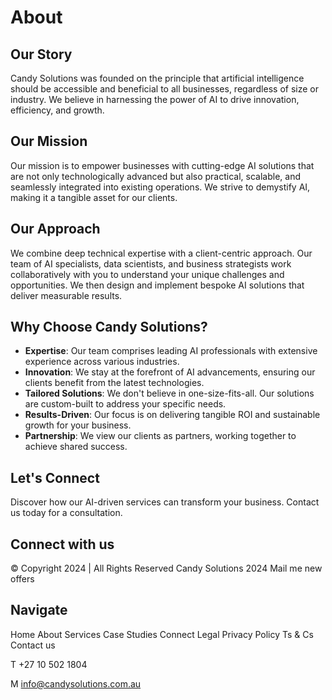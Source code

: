 # About

## Our Story

Candy Solutions was founded on the principle that artificial intelligence should be accessible and beneficial to all businesses, regardless of size or industry. We believe in harnessing the power of AI to drive innovation, efficiency, and growth.

## Our Mission

Our mission is to empower businesses with cutting-edge AI solutions that are not only technologically advanced but also practical, scalable, and seamlessly integrated into existing operations. We strive to demystify AI, making it a tangible asset for our clients.

## Our Approach

We combine deep technical expertise with a client-centric approach. Our team of AI specialists, data scientists, and business strategists work collaboratively with you to understand your unique challenges and opportunities. We then design and implement bespoke AI solutions that deliver measurable results.

## Why Choose Candy Solutions?

*   **Expertise**: Our team comprises leading AI professionals with extensive experience across various industries.
*   **Innovation**: We stay at the forefront of AI advancements, ensuring our clients benefit from the latest technologies.
*   **Tailored Solutions**: We don't believe in one-size-fits-all. Our solutions are custom-built to address your specific needs.
*   **Results-Driven**: Our focus is on delivering tangible ROI and sustainable growth for your business.
*   **Partnership**: We view our clients as partners, working together to achieve shared success.

## Let's Connect

Discover how our AI-driven services can transform your business. Contact us today for a consultation.

## Connect with us

© Copyright 2024 | All Rights Reserved Candy Solutions 2024
Mail me new offers

## Navigate

Home
About
Services
Case Studies
Connect
Legal
Privacy Policy
Ts & Cs
Contact us

T +27 10 502 1804

M info@candysolutions.com.au

